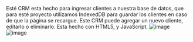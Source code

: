 Esté CRM esta hecho para ingresar clientes a nuestra base de datos, que para esté proyecto utilizamos IndexedDB para guardar los clientes en caso de que la página se recargue.
Este CRM puede agregar un nuevo cliente, editarlo o eliminarlo. Esta hecho con HTML5, y JavaScript.
![image](https://user-images.githubusercontent.com/53582720/158077532-2729e47e-080b-4b23-a3e6-957d3121076d.png)
![image](https://user-images.githubusercontent.com/53582720/158077542-f134310a-70a0-4107-9687-664d6434f3c2.png)


